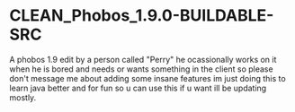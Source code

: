 # CLEAN_Phobos_1.9.0-BUILDABLE-SRC
A phobos 1.9 edit by a person called "Perry" he ocassionally works on it when he is bored and needs or wants something in the client so please don't message me about adding some insane features im just doing this to learn java better and for fun so u can use this if u want ill be updating mostly.
